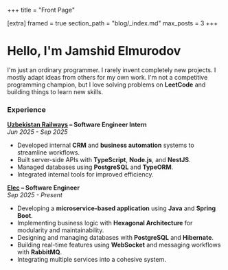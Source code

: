+++
title = "Front Page"

[extra]
framed = true
section_path = "blog/_index.md"
max_posts = 3
+++

# Hello, I'm Jamshid Elmurodov

I'm just an ordinary programmer. I rarely invent completely new projects. I mostly adapt ideas from others for my own work. I'm not a competitive programming champion, but I love solving problems on **LeetCode** and building things to learn new skills.

### Experience

**[Uzbekistan Railways](https://railway.uz/en/) – Software Engineer Intern**  
*Jun 2025 - Sep 2025*

- Developed internal **CRM** and **business automation** systems to streamline workflows.
- Built server-side APIs with **TypeScript**, **Node.js**, and **NestJS**.
- Managed databases using **PostgreSQL** and **TypeORM**.
- Integrated internal tools for improved efficiency.

**[Elec](https://www.elec.ro/) – Software Engineer**  
*Sep 2025 - Present*

- Developing a **microservice-based application** using **Java** and **Spring Boot**.
- Implementing business logic with **Hexagonal Architecture** for modularity and maintainability.
- Designing and managing databases with **PostgreSQL** and **Hibernate**.
- Building real-time features using **WebSocket** and messaging workflows with **RabbitMQ**.
- Integrating multiple services into a cohesive system.
